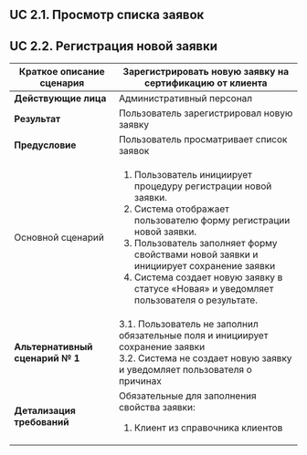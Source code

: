 ## UC 2.1. Просмотр списка заявок

## UC 2.2. Регистрация новой заявки

|Краткое описание сценария| Зарегистрировать новую заявку на сертификацию от клиента|
|---|---|
|**Действующие лица**| Административный персонал|
|**Результат**| Пользователь зарегистрировал новую заявку|
|**Предусловие**| Пользователь просматривает список заявок|
|Основной сценарий| <ol><li>Пользователь инициирует процедуру регистрации новой заявки.</li><li> Система отображает пользователю форму регистрации новой заявки.</li><li> Пользователь заполняет форму свойствами новой заявки и инициирует сохранение заявки </li> <li> Система создает новую заявку в статусе «Новая» и уведомляет пользователя о результате. </li>|
|**Альтернативный сценарий № 1**|3.1. Пользователь не заполнил обязательные поля и инициирует сохранение заявки <br> 3.2. Система не создает новую заявку и уведомляет пользователя о причинах|
|**Детализация требований**| Обязательные для заполнения свойства заявки: <ol><li>Клиент из справочника клиентов</li></ol>|